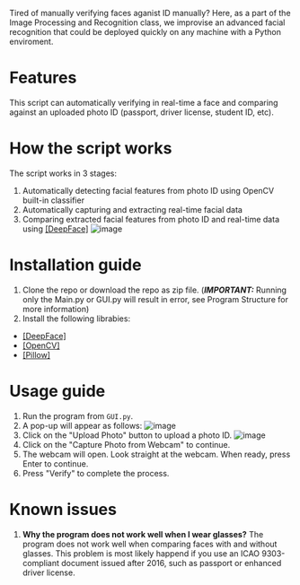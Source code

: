 Tired of manually verifying faces aganist ID manually? Here, as a part of the Image Processing and Recognition class, we improvise an advanced facial recognition that could be deployed quickly on any machine with a Python enviroment.
# Features
This script can automatically verifying in real-time a face and comparing against an uploaded photo ID (passport, driver license, student ID, etc). 
# How the script works
The script works in 3 stages:
1. Automatically detecting facial features from photo ID using OpenCV built-in classifier
2. Automatically capturing and extracting real-time facial data
3. Comparing extracted facial features from photo ID and real-time data using [[DeepFace]](https://github.com/serengil/deepface)
![image](https://github.com/NotAProPilot/IPR-Final-Projects-Facial-Verification-App/assets/113848893/eedb3539-5467-4130-9426-480aa99cba99)
# Installation guide
1. Clone the repo or download the repo as zip file. (***IMPORTANT:*** Running only the Main.py or GUI.py will result in error, see Program Structure for more information)
2. Install the following librabies:
- [[DeepFace]](https://github.com/serengil/deepface)
- [[OpenCV]](https://opencv.org/releases/)
- [[Pillow]](https://pypi.org/project/pillow/)
# Usage guide
1. Run the program from `GUI.py`.
2. A pop-up will appear as follows: ![image](https://github.com/user-attachments/assets/3407d3c1-0328-461b-ba01-83991ddfb378)
3. Click on the "Upload Photo" button to upload a photo ID. ![image](https://github.com/user-attachments/assets/fa13db5e-91de-4992-9118-063069477f0d)
4. Click on the "Capture Photo from Webcam" to continue.
5. The webcam will open. Look straight at the webcam. When ready, press Enter to continue.
6. Press "Verify" to complete the process. 
# Known issues
1. **Why the program does not work well when I wear glasses?** The program does not work well when comparing faces with and without glasses. This problem is most likely happend if you use an ICAO 9303-compliant document issued after 2016, such as passport or enhanced driver license. 
